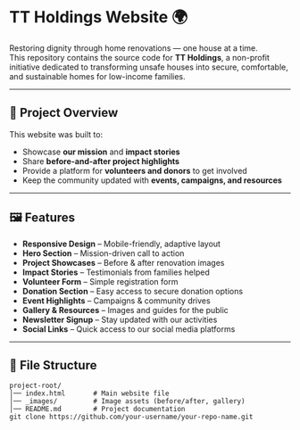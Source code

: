# TT Holdings Website 🌍

Restoring dignity through home renovations — one house at a time.  
This repository contains the source code for **TT Holdings**, a non-profit initiative dedicated to transforming unsafe houses into secure, comfortable, and sustainable homes for low-income families.

---

## 🚀 Project Overview

This website was built to:
- Showcase **our mission** and **impact stories**  
- Share **before-and-after project highlights**  
- Provide a platform for **volunteers and donors** to get involved  
- Keep the community updated with **events, campaigns, and resources**  

---

## 🖼️ Features

- **Responsive Design** – Mobile-friendly, adaptive layout  
- **Hero Section** – Mission-driven call to action  
- **Project Showcases** – Before & after renovation images  
- **Impact Stories** – Testimonials from families helped  
- **Volunteer Form** – Simple registration form  
- **Donation Section** – Easy access to secure donation options  
- **Event Highlights** – Campaigns & community drives  
- **Gallery & Resources** – Images and guides for the public  
- **Newsletter Signup** – Stay updated with our activities  
- **Social Links** – Quick access to our social media platforms  

---

## 📂 File Structure

```plaintext
project-root/
│── index.html       # Main website file
│── _images/         # Image assets (before/after, gallery)
│── README.md        # Project documentation
git clone https://github.com/your-username/your-repo-name.git

